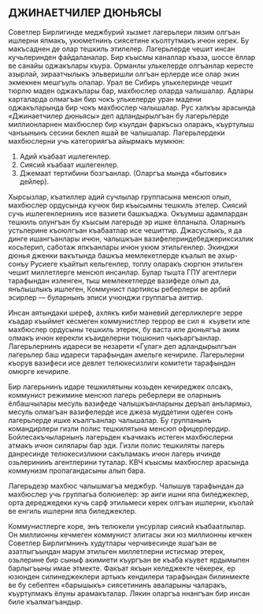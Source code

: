 ## ДЖИНАЕТЧИЛЕР ДЮНЬЯСЫ

Советлер Бирлигинде меджбурий хызмет лагерьлери лязим олгъан ишлерни япмакъ, укюметнинъ сиясетине къолтутмакъ ичюн керек.
Бу макъсаднен де олар тешкиль этилелер.
Лагерьлерде чешит инсан кучьлеринден файдаланалар.
Бир къысмы каналлар къаза, шоссе ёллар ве санайы оджакълары къура.
Орманлы улькелерде олгъанлар кересте азырлай, зираатчылыкъ эльверишли олгъан ерлерде исе олар экин экмекнен мешгъуль олалар.
Урал ве Сибирь улькелеринде чешит тюрлю маден оджакълары бар, махбюслер оларда чалышалар.
Адлары карталарда олмагъан бир чокъ улькелерде уран мадени оджакъларында бир чокъ махбюслер чалышалар.
Рус халкъы арасында «Джинаетчилер дюньясы» деп адландырылгъан бу лагерьлерде миллионларнен махбюслер бир къулдан фаркъсыз оларакъ, къуртулыш чанъынынъ сесини беклеп яшай ве чалышалар.
Лагерьлердеки махбюслерни учь категориягъа айырмакъ мумкюн:
1. Адий къабаат ишлегенлер.
2. Сиясий къабаат ишлегенлер.
3. Джемаат тертибини бозгъанлар. (Оларгъа мында «бытовик» дейлер).

Хырсызлар, къатиллер адий сучлылар группасына менсюп олып, махбюслер ордусында кучюк бир къысымны тешкиль этелер.
Сиясий сучь ишлегенлернинъ исе вазиети башкъаджа.
Окъумыш адамлардан тешкиль олунгъан бу къысым лагерьде эр ишке ёлланыла.
Оларнынъ устьлерине къоюлгъан къабаатлар исе чешиттир.
Джасуслыкъ, я да динге ишангъанлары ичюн, чалышкъан вазифелериндебеджериксизлик косьтерип, саботаж япкъанлары ичюн укюм этильгенлер.
Экинджи дюнья дженки вакътында башкъа мемлекетлерде къалып ве ахыр-сонъу Русиеге къайтып кельгенлер, топлу оларакъ сюргюн этильген чешит миллетлерге менсюп инсанлар.
Булар тышта ГПУ агентлери тарафындан изленген, тыш мемлекетлерде вазифеде олып да, янълышлыкъ ишлеген, Коммунист партиясы реберлери ве арбий эсирлер — буларнынъ эписи учюнджи группагъа аиттир.

Инсан аятындаки шереф, ахлякъ киби маневий дегерликлерге зерре къадар къыймет кесмеген коммунистлер террор ве сил я  къувети иле махбюслер ордусыны тешкиль этерек, бу васта иле дюньягъа аким олмакъ ичюн керекли къаиделерни тюшюнип чыкъаргъанлар.
Лагерьлернинъ идареси ве незарети «Гулаг» деп адландырылгъан лагерьлер баш идареси тарафындан амельге кечириле.
Лагерьлерни къорув вазифеси исе девлет телюкесизлиги комитети тарафындан омюрге кечириле.

Бир лагерьнинъ идаре тешкилятыны козьден кечиреджек олсакъ, коммунист режимине менсюп лагерь реберлери ве оларнынъ ёлбашчылары месуль вазифеде чалышкъанларыны деръал анълармыз, месуль олмагъан вазифелерде исе джеза муддетини одеген сонъ лагерьлерде ишке къалгъанлар чалышалар.
Бу группанынъ командирлери гизли полис тешкилятына менсюп офицерлердир.
Бойлесакъчыларнынъ лагерьден къачмакъ истеген махбюслерни атмакъ ичюн силялары бар эди.
Гизли полис тешкиляты лагерь данресинде телюкесизликни сакъламакъ ичюн лагерь ичинде озьлерининъ агентлерини туталар.
КВЧ къысмы махбюслер арасында коммунизм пропагандасыны алып бара.

Лагерьдеэр махбюс чалышмагъа меджбур.
Чалышув тарафындан да махбюслер учь группагьа болюиелер: эр аиги ишни япа биледжеклер, орта дереджедеки кучь сарф этильмеси керек олгъан ишлерни, къолай ве енгиль ишлерни япа биледжеклер.

Коммунистлерге коре, энъ телюкели унсурлар сиясий къабаатлылар.
Он миллионны кечмеген коммунист элитасы эки юз миллионны кечкен Советлер Бирлигмнинъ худутлары черчивесинде яшагъан ве азатлыгъындан марум этильген миллетлерни истисмар этерек, озьлерине бир сыныф акимиети къургъан ве къаба къувет ярдымыпен барлыгъыны имае этмекте.
Факъат якъын келеджекте чёкерек, ер юзюнден силинеджеклери артыкъ кендилери тарафындан билинмекте ве бу себептен «барышыкъ» сиясетининъ аваларыны чаларакъ, къуртулмакъ ёлуны арамакъталар.
Лякин оларгъа ннангъан бир инсан биле къалмагъандыр.
